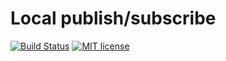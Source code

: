 Local publish/subscribe
====
[![Build Status](https://travis-ci.org/fuchsnj/rust_pubsub.svg?branch=master)](https://travis-ci.org/fuchsnj/rust_pubsub)
[![MIT license](https://img.shields.io/crates/l/pubsub.svg)](./LICENSE)
